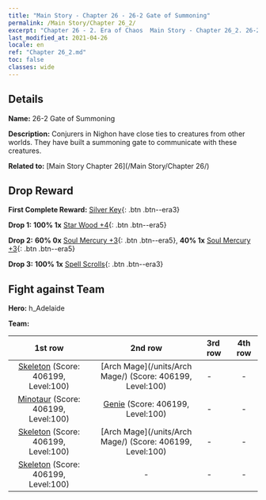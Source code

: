```yaml
---
title: "Main Story - Chapter 26 - 26-2 Gate of Summoning"
permalink: /Main Story/Chapter 26_2/
excerpt: "Chapter 26 - 2. Era of Chaos  Main Story - Chapter 26_2. 26-2 Gate of Summoning"
last_modified_at: 2021-04-26
locale: en
ref: "Chapter 26_2.md"
toc: false
classes: wide
---
```


## Details

 **Name:** 26-2 Gate of Summoning

 **Description:** Conjurers in Nighon have close ties to creatures from other worlds. They have built a summoning gate to communicate with these creatures.

 **Related to:** [Main Story Chapter 26](/Main Story/Chapter 26/)

## Drop Reward

 **First Complete Reward:** [Silver Key](/Items/con_693/){: .btn .btn--era3}

 **Drop 1:** **100% 1x** [Star Wood +4](/Items/mat_90/){: .btn .btn--era5}

 **Drop 2:** **60% 0x** [Soul Mercury +3](/Items/mat_84/){: .btn .btn--era5}, **40% 1x** [Soul Mercury +3](/Items/mat_84/){: .btn .btn--era5}

 **Drop 3:** **100% 1x** [Spell Scrolls](/Items/con_694/){: .btn .btn--era3}


## Fight against Team
 **Hero:** h_Adelaide

 **Team:**


  | 1st row | 2nd row | 3rd row | 4th row |
  |:----:|:----:|:----|:----:|
  | [Skeleton](/units/Skeleton/) (Score: 406199, Level:100)  | [Arch Mage](/units/Arch Mage/) (Score: 406199, Level:100)  | - | - |
  | [Minotaur](/units/Minotaur/) (Score: 406199, Level:100)  | [Genie](/units/Genie/) (Score: 406199, Level:100)  | - | - |
  | [Skeleton](/units/Skeleton/) (Score: 406199, Level:100)  | [Arch Mage](/units/Arch Mage/) (Score: 406199, Level:100)  | - | - |
  | [Skeleton](/units/Skeleton/) (Score: 406199, Level:100)  | - | - | - |


